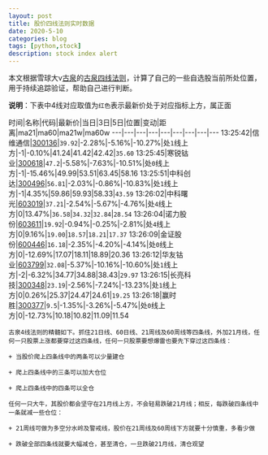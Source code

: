 ```yaml
---
layout: post
title: 股价四线法则实时数据
date: 2020-5-10
categories: blog
tags: [python,stock]
description: stock index alert
---
```



本文根据雪球大v[古泉](https://xueqiu.com/u/7148646888)的[古泉四线法则](https://xueqiu.com/7148646888/130498192)，计算了自己的一些自选股当前所处位置，用于持续追踪验证，帮助自己进行判断。

**说明**：下表中4线对应取值为`红色`表示最新价处于对应指标上方，属正面

时间|名称|代码|最新价|当日|3日|5日|位置|变动|距离|ma21|ma60|ma21w|ma60w
---|---|---|---|---|---|---|---|---
13:25:42|信维通信|[300136](https://xueqiu.com/S/SZ300136)|`39.92`|-2.28%|-5.16%|-10.27%|处`1`线上方|-1|-0.10%|41.24|41.42|42.42|`35.60`
13:25:45|寒锐钴业|[300618](https://xueqiu.com/S/SZ300618)|`47.2`|-5.58%|-7.63%|-10.51%|处`0`线上方|-1|-15.46%|49.99|53.51|63.45|58.16
13:25:51|中科创达|[300496](https://xueqiu.com/S/SZ300496)|`56.81`|-2.03%|-0.86%|-10.83%|处`1`线上方|-1|4.35%|59.86|59.93|58.33|`43.59`
13:26:02|中科曙光|[603019](https://xueqiu.com/S/SH603019)|`37.21`|-2.54%|-5.67%|-4.76%|处`4`线上方|0|13.47%|`36.58`|`34.32`|`32.84`|`28.54`
13:26:04|诺力股份|[603611](https://xueqiu.com/S/SH603611)|`19.92`|-0.94%|-0.25%|-2.81%|处`4`线上方|0|9.16%|`19.00`|`18.57`|`18.21`|`17.37`
13:26:09|金证股份|[600446](https://xueqiu.com/S/SH600446)|`16.18`|-2.35%|-4.20%|-4.14%|处`0`线上方|0|-12.69%|17.07|18.11|18.89|20.36
13:26:12|华友钴业|[603799](https://xueqiu.com/S/SH603799)|`32.08`|-5.37%|-10.16%|-10.60%|处`1`线上方|-2|-6.32%|34.77|34.88|38.43|`29.97`
13:26:15|长亮科技|[300348](https://xueqiu.com/S/SZ300348)|`23.19`|-2.56%|-7.24%|-13.23%|处`1`线上方|0|0.26%|25.37|24.47|24.61|`19.25`
13:26:18|赢时胜|[300377](https://xueqiu.com/S/SZ300377)|`9.5`|-1.35%|-3.26%|-5.47%|处`0`线上方|0|-12.73%|10.18|10.82|11.09|11.54

```
古泉4线法则的精髓如下。抓住21日线、60日线、21周线及60周线等四条线，外加21月线，任何一只股票上涨都要穿过这四条线，任何一只股票要想爆雷也要先下穿过这四条线：

+ 当股价爬上四条线中的两条可以少量建仓

+ 爬上四条线中的三条可以加大仓位

+ 爬上四条线中的四条可以全仓

任何一只大牛，其股价都会坚守在21月线上方，不会轻易跌破21月线；相反，每跌破四条线中一条就减一些仓位：

+ 21周线可做为多空分水岭及警戒线，股价在21周线及60周线下方就要十分慎重，多看少做

+ 跌破全部四条线就要大幅减仓，甚至清仓，一旦跌破21月线，清仓观望
```